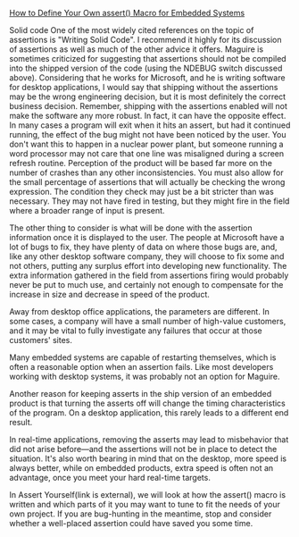 [How to Define Your Own assert() Macro for Embedded Systems](https://barrgroup.com/embedded-systems/how-to/use-assert-macro)

Solid code
One of the most widely cited references on the topic of assertions is "Writing Solid Code". I recommend it highly for its discussion of assertions as well as much of the other advice it offers. 
Maguire is sometimes criticized for suggesting that assertions should not be compiled into the shipped version of the code (using the NDEBUG switch discussed above). 
Considering that he works for Microsoft, and he is writing software for desktop applications, I would say that shipping without the assertions may be the wrong engineering decision, but it is most definitely the correct business decision. Remember, shipping with the assertions enabled will not make the software any more robust. In fact, it can have the opposite effect. 
In many cases a program will exit when it hits an assert, but had it continued running, the effect of the bug might not have been noticed by the user. 
You don't want this to happen in a nuclear power plant, but someone running a word processor may not care that one line was misaligned during a screen refresh routine. 
Perception of the product will be based far more on the number of crashes than any other inconsistencies. You must also allow for the small percentage of assertions that will actually be checking the wrong expression. The condition they check may just be a bit stricter than was necessary. They may not have fired in testing, but they might fire in the field where a broader range of input is present.

The other thing to consider is what will be done with the assertion information once it is displayed to the user. The people at Microsoft have a lot of bugs to fix, they have plenty of data on where those bugs are, and, like any other desktop software company, they will choose to fix some and not others, putting any surplus effort into developing new functionality. The extra information gathered in the field from assertions firing would probably never be put to much use, and certainly not enough to compensate for the increase in size and decrease in speed of the product.

Away from desktop office applications, the parameters are different. In some cases, a company will have a small number of high-value customers, and it may be vital to fully investigate any failures that occur at those customers' sites.

Many embedded systems are capable of restarting themselves, which is often a reasonable option when an assertion fails. Like most developers working with desktop systems, it was probably not an option for Maguire.

Another reason for keeping asserts in the ship version of an embedded product is that turning the asserts off will change the timing characteristics of the program. 
On a desktop application, this rarely leads to a different end result.  

In real-time applications, removing the asserts may lead to misbehavior that did not arise before—and the assertions will not be in place to detect the situation. 
It's also worth bearing in mind that on the desktop, more speed is always better, 
while on embedded products, extra speed is often not an advantage, once you meet your hard real-time targets.

In Assert Yourself(link is external), we will look at how the assert() 
macro is written and which parts of it you may want to tune to fit the needs of your own project. 
If you are bug-hunting in the meantime, stop and consider whether a well-placed assertion could have saved you some time.
